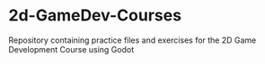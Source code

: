 # 2d-GameDev-Courses
Repository containing practice  files and exercises for the 2D Game Development  Course using Godot

